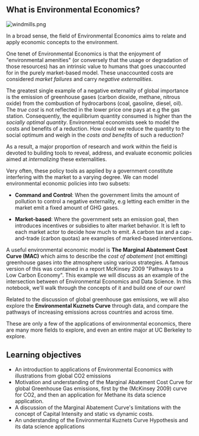 ## What is Environmental Economics?

![windmills.png](attachment:windmills.png)

In a broad sense, the field of Environmental Economics aims to relate and apply economic concepts to the environment.
 
One tenet of Environmental Economics is that the enjoyment of "environmental amenities"   (or conversely that the usage or degradation  of those resources) has an intrinsic value to humans that goes unaccounted for in the purely market-based model. These unaccounted costs are considered *market failures* and carry *negative externalities*.
 
The greatest single example of a negative externality of global importance is the emission of greenhouse gases (carbon dioxide, methane, nitrous oxide) from the combustion of hydrocarbons (coal, gasoline, diesel, oil). The *true cost*  is not reflected in the lower price one pays at e.g the gas station. Consequently, the equilibrium quantity consumed is higher than the *socially optimal quantity*. Environmental economists seek to model the costs and benefits of a reduction.  How could we reduce the quantity to the social optimum and weigh in the *costs and benefits* of such a reduction?
 
As a result, a major proportion of research and work within the field is devoted to building tools to reveal, address, and evaluate economic policies aimed at *internalizing* these externalities. 

Very often, these policy tools as applied by a government constitute interfering with the market to a varying degree. We can model environmental economic policies into two subsets:
 
* **Command and Control**: When the government limits the amount of pollution to control a negative externality, e.g letting each emitter in the market emit a fixed amount of GHG gases.
 
* **Market-based**: Where the government sets an emission goal, then introduces incentives or subsidies to alter market behavior. It is left to each market actor to decide how much to emit. A carbon tax and a cap-and-trade (carbon quotas) are examples of marked-based interventions.
 
A useful environmental economic model is **The Marginal Abatement Cost Curve (MAC)** which aims to describe the *cost of abatement* (not emitting) greenhouse gases into the atmosphere using various strategies. A famous version of this was contained in a report  McKinsey 2009 "Pathways to a Low Carbon Economy".  This example we will discuss as an  example of the intersection between of Environmental Economics and Data Science. In this notebook, we'll walk through the concepts of it and build one of our own! 

Related to the discussion of global greenhouse gas emissions, we will also explore the **Environmental Kuznets Curve** through data, and compare the pathways of increasing emissions across countries and across time.  
 
These are only a few of the applications of environmental economics, there are many more fields to explore, and even an entire major at UC Berkeley to explore.  

## Learning objectives

* An introduction to applications  of Environmental Economics with illustrations from global CO2 emissions
* Motivation and understanding of the  Marginal Abatement Cost Curve for global Greenhouse Gas emissions, first by the (McKinsey 2009) curve for CO2, and then an application for Methane its data science application.
* A discussion of the Marginal Abatement Curve's limitations with the concept of Capital Intensity and static vs dynamic costs.
* An understanding of the Environmental Kuznets Curve Hypothesis and its data science applications